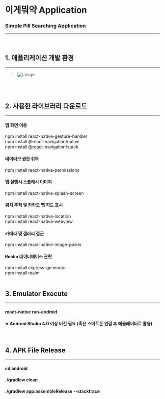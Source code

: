 # 이게뭐약 Application
### Simple Pill Searching Application
----
<br/>

## 1. 애플리케이션 개발 환경
----
>![image](https://user-images.githubusercontent.com/33280934/121773366-79083700-cbb6-11eb-9245-200026b4b761.png)

<br/><br/>


## 2. 사용한 라이브러리 다운로드
----
#### 앱 화면 이동<br/>
npm install react-native-gesture-handler<br/>
npm install @react-navigation/native<br/>
npm install @react-navigation/stack<br/>

#### 네이티브 권한 취득<br/>
npm install react-native-permissions<br/>

#### 앱 실행시 스플래시 이미지<br/>
npm install react-native-splash-screen<br/>

#### 위치 추적 및 카카오 맵 지도 표시<br/>
npm install react-native-location<br/>
npm install react-native-webview<br/>

#### 카메라 및 갤러리 접근<br/>
npm install react-native-image-picker<br/>

#### Realm 데이터베이스 관련<br/>
npm install express-generator<br/>
npm install realm<br/>
<br/>

## 3. Emulator Execute
----
#### react-native run-android
#### ※ Android Studio 4.0 이상 버전 필요 (혹은 스마트폰 연결 후 에뮬레이터로 활용)
<br/>

## 4. APK File Release
----
#### cd android
#### ./gradlew clean
#### ./gradlew app:assembleRelease --stacktrace
